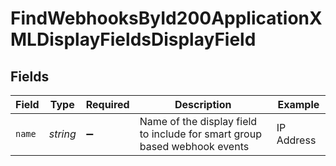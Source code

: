 # FindWebhooksById200ApplicationXMLDisplayFieldsDisplayField


## Fields

| Field                                                                     | Type                                                                      | Required                                                                  | Description                                                               | Example                                                                   |
| ------------------------------------------------------------------------- | ------------------------------------------------------------------------- | ------------------------------------------------------------------------- | ------------------------------------------------------------------------- | ------------------------------------------------------------------------- |
| `name`                                                                    | *string*                                                                  | :heavy_minus_sign:                                                        | Name of the display field to include for smart group based webhook events | IP Address                                                                |